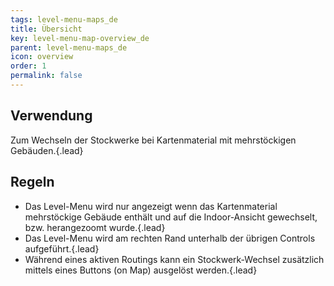 ```yaml
---
tags: level-menu-maps_de
title: Übersicht
key: level-menu-map-overview_de
parent: level-menu-maps_de
icon: overview
order: 1
permalink: false  
---
```


## Verwendung
Zum Wechseln der Stockwerke bei Kartenmaterial mit mehrstöckigen Gebäuden.{.lead}

## Regeln 
- Das Level-Menu wird nur angezeigt wenn das Kartenmaterial mehrstöckige Gebäude enthält und auf die Indoor-Ansicht gewechselt, bzw. herangezoomt wurde.{.lead}
- Das Level-Menu wird am rechten Rand unterhalb der übrigen Controls aufgeführt.{.lead}
- Während eines aktiven Routings kann ein Stockwerk-Wechsel zusätzlich mittels eines Buttons (on Map) ausgelöst werden.{.lead}